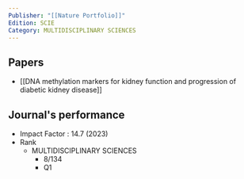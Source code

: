 ```yaml
---
Publisher: "[[Nature Portfolio]]"
Edition: SCIE
Category: MULTIDISCIPLINARY SCIENCES
---
```

## Papers
+ [[DNA methylation markers for kidney function and progression of diabetic kidney disease]]

## Journal's performance 
+ Impact Factor : 14.7 (2023)
+ Rank 
	+ MULTIDISCIPLINARY SCIENCES
		+ 8/134
		+ Q1
